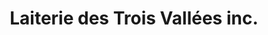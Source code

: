 ---
title: "Laiterie des Trois Vallées inc."
url: /mont-laurier/laiterie-des-trois-vallees-inc/
shop: Milch
---